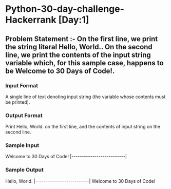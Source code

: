 # Python-30-day-challenge-Hackerrank  [Day:1]

## Problem Statement :- On the first line, we print the string literal Hello, World.. On the second line, we print the contents of the input string variable which, for this sample case, happens to be Welcome to 30 Days of Code!.

### Input Format

A single line of text denoting input string (the variable whose contents must be printed).

### Output Format

Print Hello, World. on the first line, and the contents of input string on the second line.

### Sample Input

Welcome to 30 Days of Code!
|--------------------------|

### Sample Output

Hello, World. 
|--------------------------|
Welcome to 30 Days of Code!
